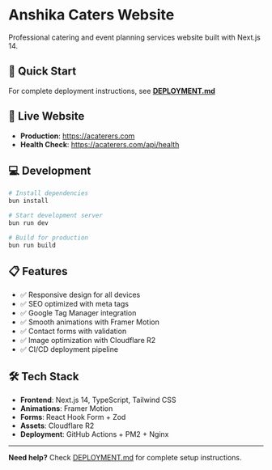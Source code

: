 # Anshika Caters Website

Professional catering and event planning services website built with Next.js 14.

## 🚀 Quick Start

For complete deployment instructions, see **[DEPLOYMENT.md](./DEPLOYMENT.md)**

## 🎯 Live Website

- **Production**: https://acaterers.com
- **Health Check**: https://acaterers.com/api/health

## 💻 Development

```bash
# Install dependencies
bun install

# Start development server
bun run dev

# Build for production
bun run build
```

## 📋 Features

- ✅ Responsive design for all devices
- ✅ SEO optimized with meta tags
- ✅ Google Tag Manager integration
- ✅ Smooth animations with Framer Motion
- ✅ Contact forms with validation
- ✅ Image optimization with Cloudflare R2
- ✅ CI/CD deployment pipeline

## 🛠️ Tech Stack

- **Frontend**: Next.js 14, TypeScript, Tailwind CSS
- **Animations**: Framer Motion
- **Forms**: React Hook Form + Zod
- **Assets**: Cloudflare R2
- **Deployment**: GitHub Actions + PM2 + Nginx

---

**Need help?** Check [DEPLOYMENT.md](./DEPLOYMENT.md) for complete setup instructions.
